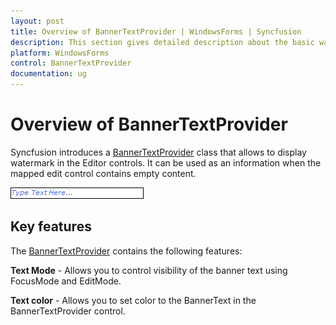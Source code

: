 ```yaml
---
layout: post
title: Overview of BannerTextProvider | WindowsForms | Syncfusion
description: This section gives detailed description about the basic watermark support provided by BannerTextProvider control. 
platform: WindowsForms
control: BannerTextProvider
documentation: ug
---
```


# Overview of BannerTextProvider

Syncfusion introduces a [BannerTextProvider](https://help.syncfusion.com/cr/windowsforms/Syncfusion.Windows.Forms.BannerTextProvider.html) class that allows to display watermark in the Editor controls. It can be used as an information when the mapped edit control contains empty content.

![Overview of BannerTextProvider](Overview_images/overview.png) 

## Key features

The [BannerTextProvider](https://help.syncfusion.com/cr/windowsforms/Syncfusion.Windows.Forms.BannerTextProvider.html) contains the following features:

**Text Mode** - Allows you to control visibility of the banner text using FocusMode and EditMode.

**Text color** - Allows you to set color to the BannerText in the BannerTextProvider control.

